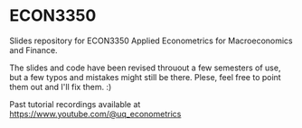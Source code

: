 # ECON3350
Slides repository for ECON3350 Applied Econometrics for Macroeconomics and Finance.

The slides and code have been revised throuout a few semesters of use, but a few typos and mistakes might still be there. Plese, feel free to point them out and I'll fix them. :)

Past tutorial recordings available at https://www.youtube.com/@uq_econometrics
